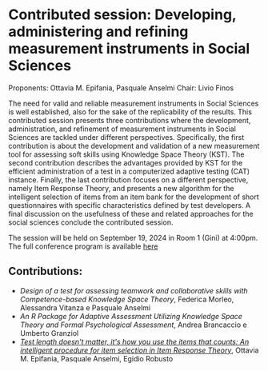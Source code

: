 # Contributed session: Developing, administering and refining measurement instruments in Social Sciences
Proponents: Ottavia M. Epifania, Pasquale Anselmi
Chair: Livio Finos

The need for valid and reliable measurement instruments in Social Sciences is well established, also for the sake of the replicability of the results. This contributed session presents three contributions where the development, administration, and refinement of measurement instruments in Social Sciences are tackled under different perspectives. Specifically, the first contribution is about the development and validation of a new measurement tool for assessing soft skills using Knowledge Space Theory (KST). The second contribution describes the advantages provided by KST for the efficient administration of a test in a computerized adaptive testing (CAT) instance. Finally, the last contribution focuses on a different perspective, namely Item Response Theory, and presents a new algorithm for the intelligent selection of items from an item bank for the development of short questionnaires with specific characteristics defined by test developers. A final discussion on the usefulness of these and related approaches for the social sciences conclude the contributed session. 

The session will be held on September 19, 2024 in Room 1 (Gini) at 4:00pm. The full conference program is available [here](https://cess2022.dss.uniroma1.it/event/10/attachments/118/413/PROGRAMME%20ASA2024%20CONFERENCE%20ver%202%2009rev.pdf)

## Contributions: 
 - *Design of a test for assessing teamwork and collaborative skills with Competence-based Knowledge Space Theory*, Federica Morleo, Alessandra Vitanza e Pasquale Anselmi 
- *An R Package for Adaptive Assessment Utilizing Knowledge Space Theory and Formal Psychological Assessment*, Andrea Brancaccio e Umberto Granziol 
- [*Test length doesn't matter, it's how you use the items that counts: An intelligent procedure for item selection in Item Response Theory*](/epifania/presentazione/ila-asa2024.pdf), Ottavia M. Epifania, Pasquale Anselmi, Egidio Robusto
 
